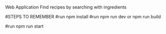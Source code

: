 

Web Application
Find recipes by searching with ingredients



#STEPS TO REMEMBER
#run npm install
#run npm run dev or npm run build

#run npm run start


